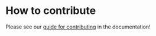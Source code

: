# How to contribute

Please see our [guide for contributing](https://calliope.readthedocs.io/en/latest/contributing/) in the documentation!

